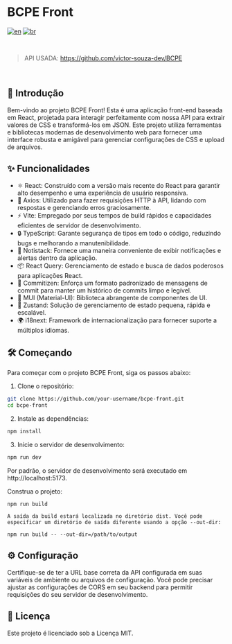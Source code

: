 # BCPE Front

[![en](https://img.shields.io/badge/lang-en-red.svg)](https://github.com/victor-souza-dev/BCPE_Front/blob/main/README.md)
[![br](https://img.shields.io/badge/lang-br-green.svg)](https://github.com/victor-souza-dev/BCPE_Front/blob/main/README-br.md)

<br />

> API USADA: https://github.com/victor-souza-dev/BCPE

<br />

## 🚀 Introdução
Bem-vindo ao projeto BCPE Front! Esta é uma aplicação front-end baseada em React, projetada para interagir perfeitamente com nossa API para extrair valores de CSS e transformá-los em JSON. Este projeto utiliza ferramentas e bibliotecas modernas de desenvolvimento web para fornecer uma interface robusta e amigável para gerenciar configurações de CSS e upload de arquivos.

## ✨ Funcionalidades
- ⚛️ React: Construído com a versão mais recente do React para garantir alto desempenho e uma experiência de usuário responsiva.
- 📡 Axios: Utilizado para fazer requisições HTTP à API, lidando com respostas e gerenciando erros graciosamente.
- ⚡ Vite: Empregado por seus tempos de build rápidos e capacidades eficientes de servidor de desenvolvimento.
- 🔒 TypeScript: Garante segurança de tipos em todo o código, reduzindo bugs e melhorando a manutenibilidade.
- 🔔 Notistack: Fornece uma maneira conveniente de exibir notificações e alertas dentro da aplicação.
- 📦 React Query: Gerenciamento de estado e busca de dados poderosos para aplicações React.
- 📝 Commitizen: Enforça um formato padronizado de mensagens de commit para manter um histórico de commits limpo e legível.
- 🎨 MUI (Material-UI): Biblioteca abrangente de componentes de UI.
- 💾 Zustand: Solução de gerenciamento de estado pequena, rápida e escalável.
- 🌍 i18next: Framework de internacionalização para fornecer suporte a múltiplos idiomas.

## 🛠️ Começando
Para começar com o projeto BCPE Front, siga os passos abaixo:

1. Clone o repositório:

```bash
git clone https://github.com/your-username/bcpe-front.git
cd bcpe-front
```
2. Instale as dependências:
```bash
npm install
```
3. Inicie o servidor de desenvolvimento:
```bash
npm run dev
```
Por padrão, o servidor de desenvolvimento será executado em http://localhost:5173.

Construa o projeto:

```
npm run build

A saída da build estará localizada no diretório dist. Você pode especificar um diretório de saída diferente usando a opção --out-dir:
```

```
npm run build -- --out-dir=/path/to/output
```

## ⚙️ Configuração
Certifique-se de ter a URL base correta da API configurada em suas variáveis de ambiente ou arquivos de configuração. Você pode precisar ajustar as configurações de CORS em seu backend para permitir requisições do seu servidor de desenvolvimento.

## 📜 Licença
Este projeto é licenciado sob a Licença MIT.
